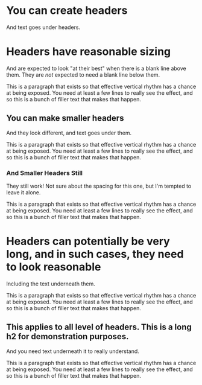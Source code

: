# You can create headers
And text goes under headers.

# Headers have reasonable sizing
And are expected to look "at their best" when there is a blank line above them. They are _not_ expected to need a blank line below them.

This is a paragraph that exists so that effective vertical rhythm has a chance at being exposed. You need at least a few lines to really see the effect, and so this is a bunch of filler text that makes that happen.

## You can make smaller headers
And they look different, and text goes under them.

This is a paragraph that exists so that effective vertical rhythm has a chance at being exposed. You need at least a few lines to really see the effect, and so this is a bunch of filler text that makes that happen.

### And Smaller Headers Still
They still work! Not sure about the spacing for this one, but I'm tempted to leave it alone.

This is a paragraph that exists so that effective vertical rhythm has a chance at being exposed. You need at least a few lines to really see the effect, and so this is a bunch of filler text that makes that happen.

# Headers can potentially be very long, and in such cases, they need to look reasonable
Including the text underneath them.

This is a paragraph that exists so that effective vertical rhythm has a chance at being exposed. You need at least a few lines to really see the effect, and so this is a bunch of filler text that makes that happen.

## This applies to all level of headers. This is a long h2 for demonstration purposes.
And you need text underneath it to really understand.

This is a paragraph that exists so that effective vertical rhythm has a chance at being exposed. You need at least a few lines to really see the effect, and so this is a bunch of filler text that makes that happen.